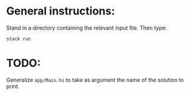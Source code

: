 # General instructions:

Stand in a directory containing the relevant input file. Then type:
```bash
stack run
```

# TODO:

Generalize `app/Main.hs` to take as argument the name of the solution to print.
